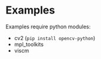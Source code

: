 # Examples

Examples require python modules:

+ cv2 (`pip install opencv-python`)
+ mpl_toolkits
+ viscm
